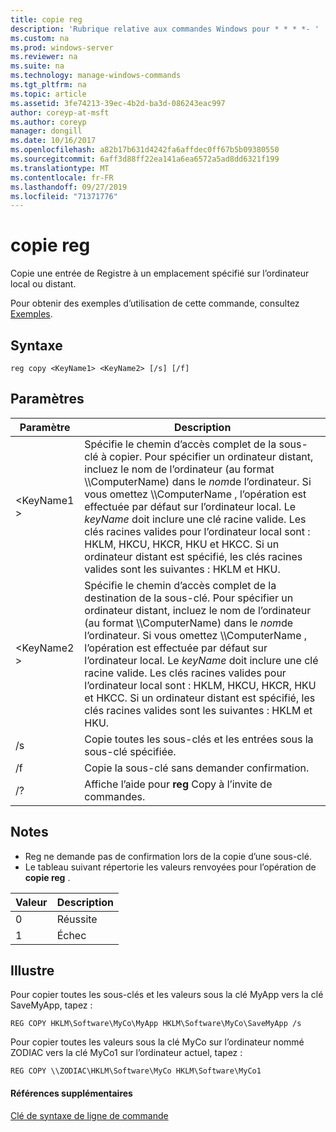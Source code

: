 ```yaml
---
title: copie reg
description: 'Rubrique relative aux commandes Windows pour * * * *- '
ms.custom: na
ms.prod: windows-server
ms.reviewer: na
ms.suite: na
ms.technology: manage-windows-commands
ms.tgt_pltfrm: na
ms.topic: article
ms.assetid: 3fe74213-39ec-4b2d-ba3d-086243eac997
author: coreyp-at-msft
ms.author: coreyp
manager: dongill
ms.date: 10/16/2017
ms.openlocfilehash: a82b17b631d4242fa6affdec0ff67b5b09380550
ms.sourcegitcommit: 6aff3d88ff22ea141a6ea6572a5ad8dd6321f199
ms.translationtype: MT
ms.contentlocale: fr-FR
ms.lasthandoff: 09/27/2019
ms.locfileid: "71371776"
---
```

# <a name="reg-copy"></a>copie reg



Copie une entrée de Registre à un emplacement spécifié sur l’ordinateur local ou distant.

Pour obtenir des exemples d’utilisation de cette commande, consultez [Exemples](#BKMK_examples).

## <a name="syntax"></a>Syntaxe

```
reg copy <KeyName1> <KeyName2> [/s] [/f]
```

## <a name="parameters"></a>Paramètres

|Paramètre|Description|
|---------|-----------|
|\<KeyName1 >|Spécifie le chemin d’accès complet de la sous-clé à copier. Pour spécifier un ordinateur distant, incluez le nom de l’ordinateur (au format \\\\ComputerName\) dans le *nom*de l’ordinateur. Si vous omettez \\\\ComputerName \, l’opération est effectuée par défaut sur l’ordinateur local. Le *keyName* doit inclure une clé racine valide. Les clés racines valides pour l’ordinateur local sont : HKLM, HKCU, HKCR, HKU et HKCC. Si un ordinateur distant est spécifié, les clés racines valides sont les suivantes : HKLM et HKU.|
|\<KeyName2 >|Spécifie le chemin d’accès complet de la destination de la sous-clé. Pour spécifier un ordinateur distant, incluez le nom de l’ordinateur (au format \\\\ComputerName\) dans le *nom*de l’ordinateur. Si vous omettez \\\\ComputerName \, l’opération est effectuée par défaut sur l’ordinateur local. Le *keyName* doit inclure une clé racine valide. Les clés racines valides pour l’ordinateur local sont : HKLM, HKCU, HKCR, HKU et HKCC. Si un ordinateur distant est spécifié, les clés racines valides sont les suivantes : HKLM et HKU.|
|/s|Copie toutes les sous-clés et les entrées sous la sous-clé spécifiée.|
|/f|Copie la sous-clé sans demander confirmation.|
|/?|Affiche l’aide pour **reg** Copy à l’invite de commandes.|

## <a name="remarks"></a>Notes

-   Reg ne demande pas de confirmation lors de la copie d’une sous-clé.
-   Le tableau suivant répertorie les valeurs renvoyées pour l’opération de **copie reg** .

|Valeur|Description|
|-----|-----------|
|0|Réussite|
|1|Échec|

## <a name="BKMK_examples"></a>Illustre

Pour copier toutes les sous-clés et les valeurs sous la clé MyApp vers la clé SaveMyApp, tapez :
```
REG COPY HKLM\Software\MyCo\MyApp HKLM\Software\MyCo\SaveMyApp /s
```
Pour copier toutes les valeurs sous la clé MyCo sur l’ordinateur nommé ZODIAC vers la clé MyCo1 sur l’ordinateur actuel, tapez :
```
REG COPY \\ZODIAC\HKLM\Software\MyCo HKLM\Software\MyCo1
```

#### <a name="additional-references"></a>Références supplémentaires

[Clé de syntaxe de ligne de commande](command-line-syntax-key.md)